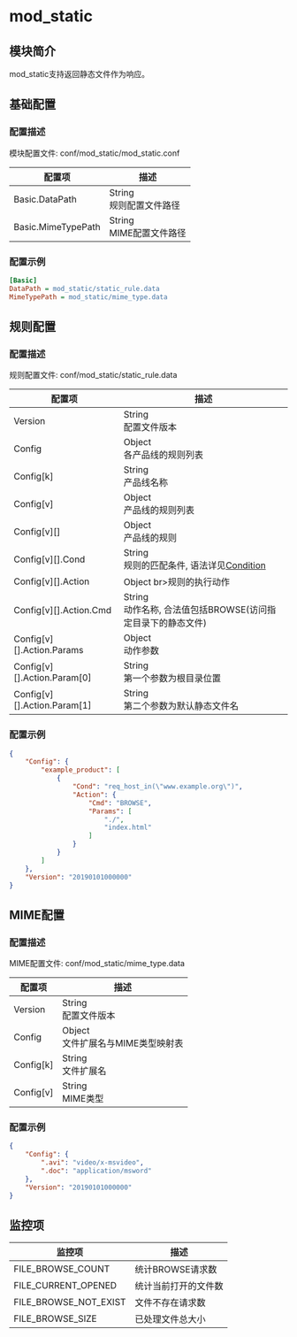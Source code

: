 # mod_static

## 模块简介

mod_static支持返回静态文件作为响应。

## 基础配置

### 配置描述

模块配置文件: conf/mod_static/mod_static.conf

| 配置项         | 描述                               |
| -------------- | ---------------------------------- |
| Basic.DataPath | String<br>规则配置文件路径         |
| Basic.MimeTypePath | String<br>MIME配置文件路径     |

### 配置示例

```ini
[Basic]
DataPath = mod_static/static_rule.data
MimeTypePath = mod_static/mime_type.data

```

## 规则配置

### 配置描述

规则配置文件: conf/mod_static/static_rule.data

| 配置项                      | 描述                                         |
| --------------------------- | -------------------------------------------- |
| Version                     | String<br>配置文件版本                       |
| Config                      | Object<br>各产品线的规则列表                 |
| Config[k]                   | String<br>产品线名称                         |
| Config[v]                   | Object<br>产品线的规则列表                   |
| Config[v][]                 | Object<br>产品线的规则                       |
| Config[v][].Cond            | String<br>规则的匹配条件, 语法详见[Condition](../../condition/condition_grammar.md) |
| Config[v][].Action          | Object br>规则的执行动作                     |
| Config[v][].Action.Cmd      | String<br>动作名称, 合法值包括BROWSE(访问指定目录下的静态文件) |
| Config[v][].Action.Params   | Object<br>动作参数                           |
| Config[v][].Action.Param[0] | String<br>第一个参数为根目录位置             |
| Config[v][].Action.Param[1] | String<br>第二个参数为默认静态文件名         |

### 配置示例

```json
{
    "Config": {
        "example_product": [
            {
                "Cond": "req_host_in(\"www.example.org\")",
                "Action": {
                    "Cmd": "BROWSE",
                    "Params": [
                        "./",
                        "index.html"
                    ]
                }
            }
        ]
    },
    "Version": "20190101000000"
}
```

## MIME配置

### 配置描述

MIME配置文件: conf/mod_static/mime_type.data

| 配置项                      | 描述                                  |
| --------------------------- | ------------------------------------- |
| Version                     | String<br>配置文件版本                |
| Config                      | Object<br>文件扩展名与MIME类型映射表  |
| Config[k]                   | String<br>文件扩展名                  |
| Config[v]                   | String<br>MIME类型                    |

### 配置示例

```json
{
    "Config": {
        ".avi": "video/x-msvideo",
        ".doc": "application/msword"
    },
    "Version": "20190101000000"
}
```

## 监控项

| 监控项                   | 描述                              |
| ----------------------- | --------------------------------- |
| FILE_BROWSE_COUNT       |统计BROWSE请求数                    |
| FILE_CURRENT_OPENED     |统计当前打开的文件数                  |
| FILE_BROWSE_NOT_EXIST   |文件不存在请求数                     |
| FILE_BROWSE_SIZE        |已处理文件总大小                     |
